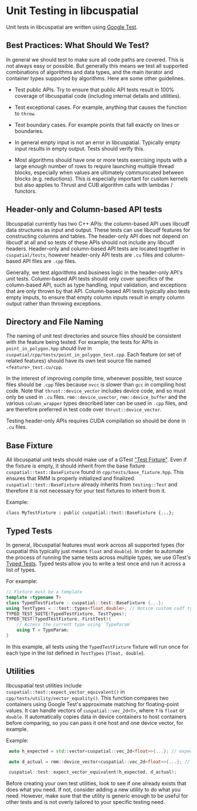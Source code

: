 # Unit Testing in libcuspatial

Unit tests in libcuspatial are written using
[Google Test](https://github.com/google/googletest/blob/master/docs/primer.md).

## Best Practices: What Should We Test?

In general we should test to make sure all code paths are covered. This is not always easy or
possible. But generally this means we test all supported combinations of algorithms and data types,
and the main iterator and container types supported by algorithms.  Here are some other guidelines.

 * Test public APIs. Try to ensure that public API tests result in 100% coverage of libcuspatial
   code (including internal details and utilities).

 * Test exceptional cases. For example, anything that causes the function to `throw`.

 * Test boundary cases. For example points that fall exactly on lines or boundaries.

 * In general empty input is not an error in libcuspatial. Typically empty input results in empty
   output. Tests should verify this.

 * Most algorithms should have one or more tests exercising inputs with a large enough number of
   rows to require launching multiple thread blocks, especially when values are ultimately
   communicated between blocks (e.g. reductions). This is especially important for custom kernels
   but also applies to Thrust and CUB algorithm calls with lambdas / functors.

## Header-only and Column-based API tests

libcuspatial currently has two C++ APIs: the column-based API uses libcudf data structures as
input and output. These tests can use libcudf features for constructing columns and tables. The
header-only API does not depend on libcudf at all and so tests of these APIs should not include any
libcudf headers. Header-only and column-based API tests are located together in `cuspatial/tests`,
however header-only API tests are `.cu` files and column-based API files are `.cpp` files.

Generally, we test algorithms and business logic in the header-only API's unit tests.
Column-based API tests should only cover specifics of the column-based API, such as type
handling, input validation, and exceptions that are only thrown by that API. Column-based API tests
typically also tests empty imputs, to ensure that empty column inputs result in empty column output
rather than throwing exceptions.

## Directory and File Naming

The naming of unit test directories and source files should be consistent with the feature being
tested. For example, the tests for APIs in `point_in_polygon.hpp` should live in
`cuspatial/cpp/tests/point_in_polygon_test.cpp`. Each feature (or set of related features) should
have its own test source file named `<feature>_test.cu/cpp`.

In the interest of improving compile time, whenever possible, test source files should be `.cpp`
files because `nvcc` is slower than `gcc` in compiling host code. Note that `thrust::device_vector`
includes device code, and so must only be used in `.cu` files. `rmm::device_uvector`,
`rmm::device_buffer` and the various `column_wrapper` types described later can be used in `.cpp`
files, and are therefore preferred in test code over `thrust::device_vector`.

Testing header-only APIs requires CUDA compilation so should be done in `.cu` files.

## Base Fixture

All libcuspatial unit tests should make use of a GTest
["Test Fixture"](https://github.com/google/googletest/blob/master/docs/primer.md#test-fixtures-using-the-same-data-configuration-for-multiple-tests-same-data-multiple-tests).
Even if the fixture is empty, it should inherit from the base fixture `cuspatial::test::BaseFixture`
found in `cpp/tests/base_fixture.hpp`. This ensures that RMM is properly initialized and
finalized. `cuspatial::test::BaseFixture` already inherits from `testing::Test` and therefore it is
not necessary for your test fixtures to inherit from it.

Example:

    class MyTestFixture : public cuspatial::test::BaseFixture {...};

## Typed Tests

In general, libcuspatial features must work across all supported types (for cuspatial this
typically just means `float` and `double`). In order to automate the process of running
the same tests across multiple types, we use GTest's
[Typed Tests](https://github.com/google/googletest/blob/master/docs/advanced.md#typed-tests).
Typed tests allow you to write a test once and run it across a list of types.

For example:

```c++
// Fixture must be a template
template <typename T>
class TypedTestFixture : cuspatial::test::BaseFixture {...};
using TestTypes = ::test::types<float,double>; // Notice custom cudf type list type
TYPED_TEST_SUITE(TypedTestFixture, TestTypes);
TYPED_TEST(TypedTestFixture, FirstTest){
    // Access the current type using `TypeParam`
    using T = TypeParam;
}
```

In this example, all tests using the `TypedTestFixture` fixture will run once for each type in the
list defined in `TestTypes` (`float, double`).

## Utilities

libcuspatial test utilities include `cuspatial::test::expect_vector_equivalent()` in
`cpp/tests/utility/vector_equality()`. This function compares two containers using Google Test's
approximate matching for floating-point values. It can handle vectors of `cuspatial::vec_2d<T>`,
where `T` is `float` or `double`. It automatically copies data in device containers to host
containers before comparing, so you can pass it one host and one device vector, for example.

Example:

```c++
 auto h_expected = std::vector<cuspatial::vec_2d<float>>{...}; // expected values

 auto d_actual = rmm::device_vector<cuspatial::vec_2d<float>>{...}; // actual computed values

 cuspatial::test::expect_vector_equivalent(h_expected, d_actual);
```

Before creating your own test utilities, look to see if one already exists that does
what you need. If not, consider adding a new utility to do what you need. However, make sure that
the utility is generic enough to be useful for other tests and is not overly tailored to your
specific testing need.
